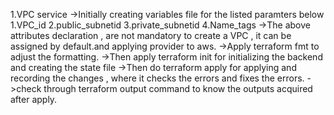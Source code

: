 1.VPC service
->Initially creating variables file for the listed paramters below
1.VPC_id
2.public_subnetid
3.private_subnetid
4.Name_tags
->The above attributes declaration , are not mandatory to create a VPC , it can be assigned by default.and applying provider to aws.
->Apply terraform fmt to adjust the formatting.
->Then apply terraform init for initializing the backend and creating the state file
->Then do terraform apply for applying and recording the changes , where it checks the errors and fixes the errors.
->check through terraform output command to know the outputs acquired after apply.
